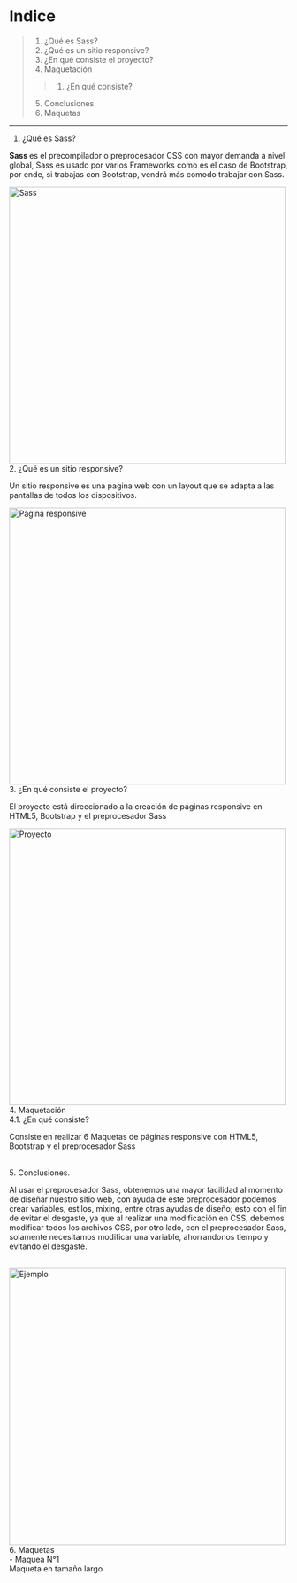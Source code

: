 # Indice
> 1. ¿Qué es Sass?
> 2. ¿Qué es un sitio responsive?
> 3. ¿En qué consiste el proyecto?
> 4. Maquetación
>> 1. ¿En qué consiste?
> 5. Conclusiones
> 6. Maquetas
----
1. ¿Qué es Sass?
<p> <b> Sass </b> es el precompilador o preprocesador CSS con mayor demanda a nivel global, Sass es usado por varios Frameworks como es el caso de Bootstrap, por ende, si trabajas con Bootstrap, vendrá más comodo trabajar con Sass. </p>
<img src="https://miro.medium.com/max/1068/1*_rO99p3EWcCIhNMLniqBSw.png" alt="Sass" width="500px" heigth="auto">
<br />
2. ¿Qué es un sitio responsive?
<p> Un sitio responsive es una pagina web con un layout que se adapta a las pantallas de todos los dispositivos. </p>
<img src="https://encrypted-tbn0.gstatic.com/images?q=tbn:ANd9GcToS8jnzPZ6MAUIjDWUGRh92ZySt4TZABT6HA&usqp=CAU" alt="Página responsive" width="500px" heigth="auto">
<br />
3. ¿En qué consiste el proyecto?
<p> El proyecto está direccionado a la creación de páginas responsive en HTML5, Bootstrap y el preprocesador Sass </p>
<img src="https://encrypted-tbn0.gstatic.com/images?q=tbn:ANd9GcSwrmlEqMmGZUvo-Av4wb-wG6famkrCZwLxUw&usqp=CAU" alt="Proyecto" width="500px" heigth="auto">
<br />
4. Maquetación
<br />
4.1. ¿En qué consiste? 
<p> Consiste en realizar 6 Maquetas de páginas responsive con HTML5, Bootstrap y el preprocesador Sass</p>
<br />
5. Conclusiones.
<p> Al usar el preprocesador Sass, obtenemos una mayor facilidad al momento de diseñar nuestro sitio web, con ayuda de este preprocesador podemos crear variables, estilos,  mixing, entre otras ayudas de diseño; esto con el fin de evitar el desgaste, ya que al realizar una modificación en CSS, debemos modificar todos los archivos CSS, por otro lado, con el preprocesador Sass, solamente necesitamos modificar una variable, ahorrandonos tiempo y evitando el desgaste.</p>
<br />
<img src="https://user-images.githubusercontent.com/102183213/165349299-63824f62-8f1b-43b0-a1b3-38c601d4f3a4.png" alt="Ejemplo" width="500px" heigth="auto">
<br />
6. Maquetas
<br />
- Maquea N°1
<br />
Maqueta en tamaño largo


